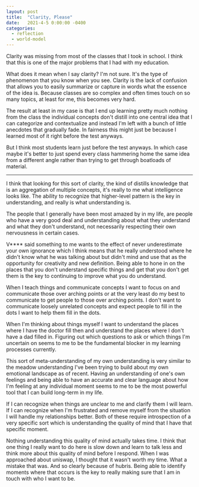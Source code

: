 ```yaml
---
layout: post
title:  "Clarity, Please"
date:   2021-4-5 0:00:00 -0400
categories:
  - reflection
  - world-model
---
```

Clarity was missing from most of the classes that I took in school. I think that this is one of the major problems that I had with my education. 

What does it mean when I say clarity? I'm not sure. It's the type of phenomenon that you know when you see. Clarity is the lack of confusion that allows you to easily summarize or capture in words what the essence of the idea is. Because classes are so complex and often times touch on so many topics, at least for me, this becomes very hard.

The result at least in my case is that I end up learning pretty much nothing from the class the individual concepts don't distill into one central idea that I can categorize and contextualize and instead I'm left with a bunch of little anecdotes that gradually fade. In fairness this might just be because I learned most of it right before the test anyways.

But I think most students learn just before the test anyways. In which case maybe it's better to just spend every class hammering home the same idea from a different angle rather than trying to get through boatloads of material.

---

I think that looking for this sort of clarity, the kind of distills knowledge that is an aggregation of multiple concepts, it's really to me what intelligence looks like. The ability to recognize that higher-level pattern is the key in understanding, and really is what understanding is.

The people that I generally have been most amazed by in my life, are people who have a very good deal and understanding about what they understand and what they don't understand, not necessarily respecting their own nervousness in certain cases.

V**** said something to me wants to the effect of never underestimate your own ignorance which I think means that he really understood where he didn't know what he was talking about but didn't mind and use that as the opportunity for creativity and new definition. Being able to hone in on the places that you don't understand specific things and get that you don't get them is the key to continuing to improve what you do understand.

When I teach things and communicate concepts I want to focus on and communicate those over arching points or at the very least do my best to communicate to get people to those over arching points. I don't want to communicate loosely unrelated concepts and expect people to fill in the dots I want to help them fill in the dots.

When I'm thinking about things myself I want to understand the places where I have the doctor fill then and understand the places where I don't have a dad filled in. Figuring out which questions to ask or which things I'm uncertain on seems to me to be the fundamental blocker in my learning processes currently.

This sort of meta-understanding of my own understanding is very similar to the meadow understanding I've been trying to build about my own emotional landscape as of recent. Having an understanding of one's own feelings and being able to have an accurate and clear language about how I'm feeling at any individual moment seems to me to be the most powerful tool that I can build long-term in my life.

If I can recognize when things are unclear to me and clarify them I will learn. If I can recognize when I'm frustrated and remove myself from the situation I will handle my relationships better. Both of these require introspection of a very specific sort which is understanding the quality of mind that I have that specific moment.

Nothing understanding this quality of mind actually takes time. I think that one thing I really want to do here is slow down and learn to talk less and think more about this quality of mind before I respond. When I was approached about uniswap, I thought that it wasn't worth my time. What a mistake that was. And so clearly because of hubris. Being able to identify moments where that occurs is the key to really making sure that I am in touch with who I want to be.
